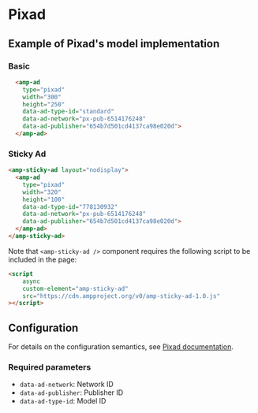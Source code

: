 # Pixad

## Example of Pixad's model implementation

### Basic

```html
  <amp-ad
    type="pixad"
    width="300"
    height="250"
    data-ad-type-id="standard"
    data-ad-network="px-pub-6514176248"
    data-ad-publisher="654b7d501cd4137ca98e020d">
  </amp-ad>
```

### Sticky Ad

```html
<amp-sticky-ad layout="nodisplay">
  <amp-ad
    type="pixad"
    width="320"
    height="100"
    data-ad-type-id="778130932"
    data-ad-network="px-pub-6514176248"
    data-ad-publisher="654b7d501cd4137ca98e020d">
  </amp-ad>
</amp-sticky-ad>
```

Note that `<amp-sticky-ad />` component requires the following script to be included in the page:

```html
<script
    async
    custom-element="amp-sticky-ad"
    src="https://cdn.ampproject.org/v0/amp-sticky-ad-1.0.js"
></script>
```

## Configuration

For details on the configuration semantics, see [Pixad documentation](https://developer.pixad.com.tr/).

### Required parameters

-   `data-ad-network`: Network ID
-   `data-ad-publisher`: Publisher ID
-   `data-ad-type-id`: Model ID
